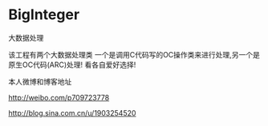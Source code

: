 BigInteger
==========

大数据处理

该工程有两个大数据处理类
一个是调用C代码写的OC操作类来进行处理,另一个是原生OC代码(ARC)处理!
看各自爱好选择!


本人微博和博客地址

http://weibo.com/p709723778

http://blog.sina.com.cn/u/1903254520
